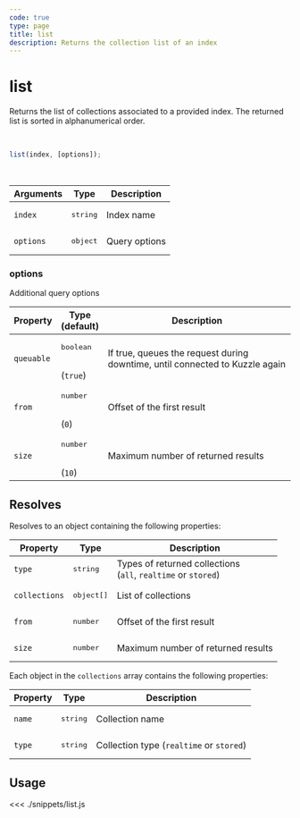 ```yaml
---
code: true
type: page
title: list
description: Returns the collection list of an index
---
```


# list

Returns the list of collections associated to a provided index.
The returned list is sorted in alphanumerical order.

<br/>

```js
list(index, [options]);
```

<br/>

| Arguments | Type              | Description   |
|-----------|-------------------|---------------|
| `index`   | <pre>string</pre> | Index name    |
| `options` | <pre>object</pre> | Query options |

### options

Additional query options

| Property   | Type<br/>(default)              | Description                                                                  |
|------------|---------------------------------|------------------------------------------------------------------------------|
| `queuable` | <pre>boolean</pre><br/>(`true`) | If true, queues the request during downtime, until connected to Kuzzle again |
| `from`     | <pre>number</pre> <br/>(`0`)    | Offset of the first result <DeprecatedBadge since="7.1.4"/>                |
| `size`     | <pre>number</pre> <br/>(`10`)   | Maximum number of returned results <DeprecatedBadge since="7.1.4"/>     |

## Resolves

Resolves to an object containing the following properties:

| Property      | Type                | Description                                                        |
|---------------|---------------------|--------------------------------------------------------------------|
| `type`        | <pre>string</pre>   | Types of returned collections <br/>(`all`, `realtime` or `stored`) |
| `collections` | <pre>object[]</pre> | List of collections                                                |
| `from`        | <pre>number</pre>   | Offset of the first result <DeprecatedBadge since="7.1.4"/>                                        |
| `size`        | <pre>number</pre>   | Maximum number of returned results <DeprecatedBadge since="7.1.4"/>                                |

Each object in the `collections` array contains the following properties:

| Property | Type              | Description                              |
|----------|-------------------|------------------------------------------|
| `name`   | <pre>string</pre> | Collection name                          |
| `type`   | <pre>string</pre> | Collection type (`realtime` or `stored`) |

## Usage

<<< ./snippets/list.js
